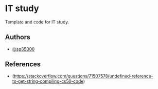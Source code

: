 
# IT study

Template and code for IT study.


## Authors

- [@sp35000](https://www.github.com/sp35000)

## References

- (https://stackoverflow.com/questions/71507578/undefined-reference-to-get-string-compiling-cs50-code)
